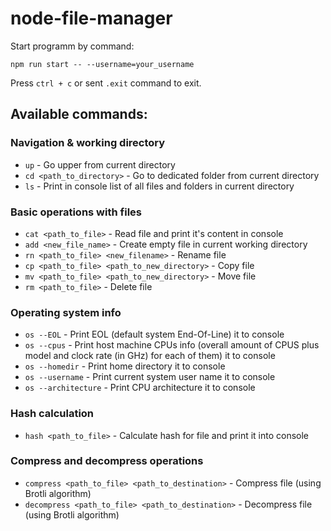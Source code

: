# node-file-manager
Start programm by command:
```
npm run start -- --username=your_username
```
Press `ctrl + c` or sent `.exit` command to exit.

## Available commands:

### Navigation & working directory

- `up` - Go upper from current directory
- `cd <path_to_directory>` - Go to dedicated folder from current directory
- `ls` - Print in console list of all files and folders in current directory

### Basic operations with files

- `cat <path_to_file>` - Read file and print it's content in console
- `add <new_file_name>` - Create empty file in current working directory
- `rn <path_to_file> <new_filename>` - Rename file
- `cp <path_to_file> <path_to_new_directory>` - Copy file
- `mv <path_to_file> <path_to_new_directory>` - Move file
- `rm <path_to_file>` - Delete file

### Operating system info

- `os --EOL` - Print EOL (default system End-Of-Line) it to console
- `os --cpus` - Print host machine CPUs info (overall amount of CPUS plus model and clock rate (in GHz) for each of them) it to console
- `os --homedir` - Print home directory it to console
- `os --username` - Print current system user name it to console
- `os --architecture` - Print CPU architecture it to console

### Hash calculation

- `hash <path_to_file>` - Calculate hash for file and print it into console

### Compress and decompress operations

- `compress <path_to_file> <path_to_destination>` - Compress file (using Brotli algorithm)
- `decompress <path_to_file> <path_to_destination>` - Decompress file (using Brotli algorithm)
